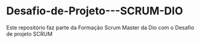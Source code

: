 # Desafio-de-Projeto---SCRUM-DIO
Este repositório faz parte da Formação Scrum Master da Dio com o Desafio de projeto SCRUM
